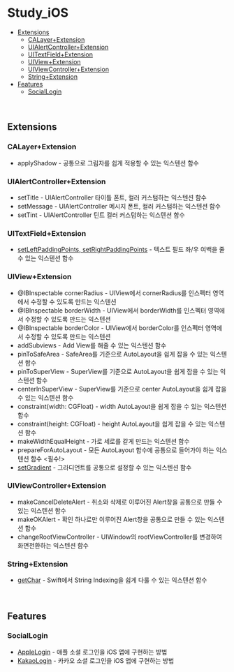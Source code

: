 # Study_iOS
- [Extensions](#Extensions)
  + [CALayer+Extension](#CALayer+Extension)
  + [UIAlertController+Extension](#UIAlertController+Extension)
  + [UITextField+Extension](#UITextField+Extension)
  + [UIView+Extension](#UIView+Extension)
  + [UIViewController+Extension](#UIViewController+Extension)
  + [String+Extension](#String+Extension)
- [Features](#Features)
  + [SocialLogin](#SocialLogin)  

<br>

## Extensions

### CALayer+Extension

- applyShadow - 공통으로 그림자를 쉽게 적용할 수 있는 익스텐션 함수

### UIAlertController+Extension

- setTitle - UIAlertController 타이틀 폰트, 컬러 커스텀하는 익스텐션 함수
- setMessage - UIAlertController 메시지 폰트, 컬러 커스텀하는 익스텐션 함수
- setTint - UIAlertController 틴트 컬러 커스텀하는 익스텐션 함수

### UITextField+Extension

- [setLeftPaddingPoints, setRightPaddingPoints](https://elegant-syrup-933.notion.site/a1ade43858bf4f61863804e5d0064fde) - 텍스트 필드 좌/우 여백을 줄 수 있는 익스텐션 함수

### UIView+Extension

- @IBInspectable cornerRadius - UIView에서 cornerRadius를 인스펙터 영역에서 수정할 수 있도록 만드는 익스텐션
- @IBInspectable borderWidth - UIView에서 borderWidth를 인스펙터 영역에서 수정할 수 있도록 만드는 익스텐션
- @IBInspectable borderColor - UIView에서 borderColor를 인스펙터 영역에서 수정할 수 있도록 만드는 익스텐션
- addSubviews - Add View를 해줄 수 있는 익스텐션 함수
- pinToSafeArea - SafeArea를 기준으로 AutoLayout을 쉽게 잡을 수 있는 익스텐션 함수
- pinToSuperView - SuperView를 기준으로 AutoLayout을 쉽게 잡을 수 있는 익스텐션 함수
- centerInSuperView - SuperView를 기준으로 center AutoLayout을 쉽게 잡을 수 있는 익스텐션 함수
- constraint(width: CGFloat) - width AutoLayout을 쉽게 잡을 수 있는 익스텐션 함수
- constraint(height: CGFloat) - height AutoLayout을 쉽게 잡을 수 있는 익스텐션 함수
- makeWidthEqualHeight - 가로 세로를 같게 만드는 익스텐션 함수
- prepareForAutoLayout - 모든 AutoLayout 함수에 공통으로 들어가야 하는 익스텐션 함수 <필수!>
- [setGradient](https://elegant-syrup-933.notion.site/UIView-setGradient-4795e62883fd4a3882848893b969b407) - 그라디언트를 공통으로 설정할 수 있는 익스텐션 함수

### UIViewController+Extension

- makeCancelDeleteAlert - 취소와 삭제로 이루어진 Alert창을 공통으로 만들 수 있는 익스텐션 함수
- makeOKAlert - 확인 하나로만 이루어진 Alert창을 공통으로 만들 수 있는 익스텐션 함수
- changeRootViewController - UIWindow의 rootViewController를 변경하여 화면전환하는 익스텐션 함수

### String+Extension

- [getChar](https://www.notion.so/String-9f8da3004d11409d957e99c89c8fae8b#d49a3446a0994d56a28b4dff987dd5e9) - Swift에서 String Indexing을 쉽게 다룰 수 있는 익스텐션 함수 

<br>

## Features

### SocialLogin

- [AppleLogin](https://mini-min-dev.tistory.com/94) - 애플 소셜 로그인을 iOS 앱에 구현하는 방법
- [KakaoLogin](https://mini-min-dev.tistory.com/38) - 카카오 소셜 로그인을 iOS 앱에 구현하는 방법

